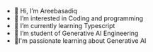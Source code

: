 - 👋 Hi, I’m Areebasadiq
- 👀 I’m interested in Coding and programming
- 🌱 I’m currently learning Typescript
- 💞️ I’m student of Generative AI Engineering
- 🌟I'm passionate learning about Generative AI
  

<!---
Areebasadiq6/Areebasadiq6 is a ✨ special ✨ repository because its `README.md` (this file) appears on your GitHub profile.
You can click the Preview link to take a look at your changes.
--->

